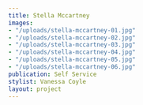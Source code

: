```yaml
---
title: Stella Mccartney
images:
- "/uploads/stella-mccartney-01.jpg"
- "/uploads/stella-mccartney-02.jpg"
- "/uploads/stella-mccartney-03.jpg"
- "/uploads/stella-mccartney-04.jpg"
- "/uploads/stella-mccartney-05.jpg"
- "/uploads/stella-mccartney-06.jpg"
publication: Self Service
stylist: Vanessa Coyle
layout: project
---
```


